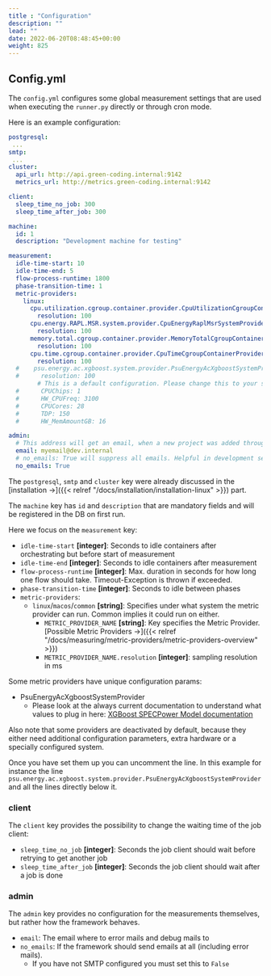 ```yaml
---
title : "Configuration"
description: ""
lead: ""
date: 2022-06-20T08:48:45+00:00
weight: 825
---
```


## Config.yml

The `config.yml` configures some global measurement settings that are used when
executing the `runner.py` directly or through cron mode.

Here is an example configuration:

```yaml
postgresql:
 ...
smtp:
 ...
cluster:
  api_url: http://api.green-coding.internal:9142
  metrics_url: http://metrics.green-coding.internal:9142

client:
  sleep_time_no_job: 300
  sleep_time_after_job: 300

machine:
  id: 1
  description: "Development machine for testing"

measurement:
  idle-time-start: 10
  idle-time-end: 5
  flow-process-runtime: 1800
  phase-transition-time: 1
  metric-providers:
    linux:
      cpu.utilization.cgroup.container.provider.CpuUtilizationCgroupContainerProvider:
        resolution: 100
      cpu.energy.RAPL.MSR.system.provider.CpuEnergyRaplMsrSystemProvider:
        resolution: 100
      memory.total.cgroup.container.provider.MemoryTotalCgroupContainerProvider:
        resolution: 100
      cpu.time.cgroup.container.provider.CpuTimeCgroupContainerProvider:
        resolution: 100
  #    psu.energy.ac.xgboost.system.provider.PsuEnergyAcXgboostSystemProvider:
  #      resolution: 100
        # This is a default configuration. Please change this to your system!
  #      CPUChips: 1
  #      HW_CPUFreq: 3100
  #      CPUCores: 28
  #      TDP: 150
  #      HW_MemAmountGB: 16

admin:
  # This address will get an email, when a new project was added through the frontend
  email: myemail@dev.internal
  # no_emails: True will suppress all emails. Helpful in development servers
  no_emails: True

```

The `postgresql`, `smtp` and `cluster` key were already discussed in the [installation →]({{< relref "/docs/installation/installation-linux" >}}) part.

The `machine` key has `id` and `description` that are mandatory fields and will be registered in the DB on first run.

Here we focus on the `measurement` key:

- `idle-time-start` **[integer]**: Seconds to idle containers after orchestrating but before start of measurement
- `idle-time-end` **[integer]**: Seconds to idle containers after measurement
- `flow-process-runtime` **[integer]**: Max. duration in seconds for how long one flow should take. Timeout-Exception is thrown if exceeded.
- `phase-transition-time` **[integer]**: Seconds to idle between phases
- `metric-providers`:
  + `linux`/`macos`/`common` **[string]**: Specifies under what system the metric provider can run. Common implies it could run on either.
    * `METRIC_PROVIDER_NAME` **[string]**: Key specifies the Metric Provider. [Possible Metric Providers →]({{< relref "/docs/measuring/metric-providers/metric-providers-overview" >}})
    * `METRIC_PROVIDER_NAME.resolution` **[integer]**: sampling resolution in ms

Some metric providers have unique configuration params:

- PsuEnergyAcXgboostSystemProvider
  + Please look at the always current documentation to understand what values to plug in here: [XGBoost SPECPower Model documentation](https://github.com/green-coding-berlin/spec-power-model)

Also note that some providers are deactivated by default, because they either need
additional configuration parameters, extra hardware or a specially configured system.

Once you have set them up you can uncomment the line. In this example for instance
the line `psu.energy.ac.xgboost.system.provider.PsuEnergyAcXgboostSystemProvider` and all
the lines directly below it.

### client

The `client` key provides the possibility to change the waiting time of the job client:

- `sleep_time_no_job` **[integer]**: Seconds the job client should wait before retrying to get another job
- `sleep_time_after_job` **[integer]**: Seconds the job client should wait after a job is done

### admin

The `admin` key provides no configuration for the measurements themselves, but rather how
the framework behaves.

- `email`: The email where to error mails and debug mails to
- `no_emails`: If the framework should send emails at all (including error mails).
  + If you have not SMTP configured you must set this to `False`

